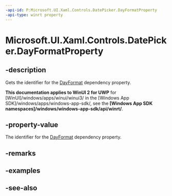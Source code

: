 ```yaml
---
-api-id: P:Microsoft.UI.Xaml.Controls.DatePicker.DayFormatProperty
-api-type: winrt property
---
```


<!-- Property syntax
public Windows.UI.Xaml.DependencyProperty DayFormatProperty { get; }
-->

# Microsoft.UI.Xaml.Controls.DatePicker.DayFormatProperty

## -description
Gets the identifier for the [DayFormat](datepicker_dayformat.md) dependency property.

**This documentation applies to WinUI 2 for UWP** for [WinUI]/windows/apps/winui/winui3/ in the [Windows App SDK]/windows/apps/windows-app-sdk/, see the **[Windows App SDK namespaces]/windows/windows-app-sdk/api/winrt/**.

## -property-value
The identifier for the [DayFormat](datepicker_dayformat.md) dependency property.

## -remarks

## -examples

## -see-also

